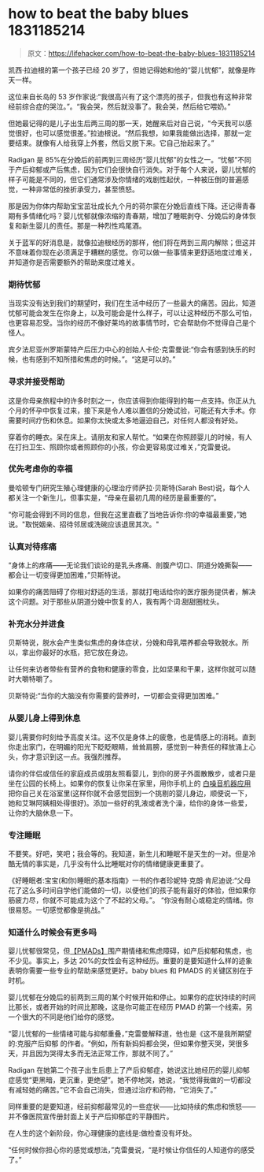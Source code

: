 # how to beat the baby blues 1831185214

> 原文：<https://lifehacker.com/how-to-beat-the-baby-blues-1831185214>

凯西·拉迪根的第一个孩子已经 20 岁了，但她记得她和他的“婴儿忧郁”，就像是昨天一样。

这位来自长岛的 53 岁作家说:“我很高兴有了这个漂亮的孩子，但我也有这种非常经前综合症的哭泣。”。“我会哭，然后就没事了。我会哭，然后给它喂奶。”



但她最记得的是儿子出生后两三周的那一天，她醒来后对自己说，“今天我可以感觉很好，也可以感觉很差。”拉迪根说。“然后我想，如果我能做出选择，那就一定要结束。就像有人给我穿上外套，然后又脱下来。它自己抬起来了。”

Radigan 是 85%在分娩后的前两到三周经历“婴儿忧郁”的女性之一。“忧郁”不同于产后抑郁或产后焦虑，因为它们会很快自行消失。对于每个人来说，婴儿忧郁的样子可能是不同的，但它们通常涉及你情绪的戏剧性起伏，一种被压倒的普遍感觉，一种非常低的挫折承受力，甚至愤怒。

那是因为你体内帮助宝宝茁壮成长九个月的荷尔蒙在分娩后直线下降。还记得青春期有多情绪化吗？婴儿忧郁就像浓缩的青春期，增加了睡眠剥夺、分娩后的身体恢复和新生婴儿的责任。那是一种烈性鸡尾酒。



关于蓝军的好消息是，就像拉迪根经历的那样，他们将在两到三周内解除；但这并不意味着你现在必须满足于糟糕的感觉。你可以做一些事情来更舒适地度过难关，并知道你是否需要额外的帮助来度过难关。

### 期待忧郁

当现实没有达到我们的期望时，我们在生活中经历了一些最大的痛苦。因此，知道忧郁可能会发生在你身上，以及可能会是什么样子，可以让这种经历不那么可怕，也更容易忍受。当你的经历不像好莱坞的故事情节时，它会帮助你不觉得自己是个怪人。

宾夕法尼亚州罗斯蒙特产后压力中心的创始人卡伦·克雷曼说:“你会有感到快乐的时候，也有感到不知所措和焦虑的时候。”。“这是可以的。”

### 寻求并接受帮助

这是你母亲旅程中的许多时刻之一，你应该得到你能得到的每一点支持。你正从九个月的怀孕中恢复过来，接下来是令人难以置信的分娩试验，可能还有大手术。你需要时间疗伤和休息。如果你太快或太多地逼迫自己，对任何人都没有好处。



穿着你的睡衣。呆在床上。请朋友和家人帮忙。“如果在你照顾婴儿的时候，有人在打扫卫生、照顾你或者照顾你的小孩，你会更容易度过难关，”克雷曼说。

### 优先考虑你的幸福

曼哈顿专门研究生殖心理健康的心理治疗师萨拉·贝斯特(Sarah Best)说，每个人都关注一个新生儿，但事实是，“母亲在最初几周的经历是最重要的”。

“你可能会得到不同的信息，但我在这里直截了当地告诉你:你的幸福最重要，”她说。"取悦姻亲、招待邻居或洗碗应该退居其次。"

### 认真对待疼痛

“身体上的疼痛——无论我们谈论的是乳头疼痛、剖腹产切口、阴道分娩撕裂——都会让一切变得更加困难，”贝斯特说。



如果你的痛苦阻碍了你相对舒适的生活，那就打电话给你的医疗服务提供者，解决这个问题。对于那些从阴道分娩中恢复的人，我有两个词:甜甜圈枕头。

### 补充水分并进食

贝斯特说，脱水会产生类似焦虑的身体症状，分娩和母乳喂养都会导致脱水。所以，拿出你最好的水瓶，把它放在身边。

让任何来访者带些有营养的食物和健康的零食，比如坚果和干果，这样你就可以随时大嚼特嚼了。

贝斯特说:“当你的大脑没有你需要的营养时，一切都会变得更加困难。”



### 从婴儿身上得到休息

婴儿需要你时刻给予高度关注。这不仅是身体上的疲惫，也是情感上的消耗。直到你走出家门，在明媚的阳光下眨眨眼睛，耸耸肩膀，感觉到一种责任的释放涌上心头，你才意识到这一点。我强烈推荐。

请你的伴侣或信任的家庭成员或朋友照看婴儿，到你的房子外面散散步，或者只是坐在公园的长椅上。如果你的恢复让你呆在家里，用你手机上的 [白噪音机器应用](https://lifehacker.com/ambient-noise-showdown-noisli-vs-white-noise-vs-rain-1783034698) 把你自己关在浴室里(这样你就不会感觉回到一个挑剔的婴儿身边，顺便说一下，她和艾琳阿姨相处得很好)。添加一些好的乳液或者洗个澡，给你的身体一些爱，让你的大脑休息一下。

### 专注睡眠

不要笑。好吧，笑吧；我会等的。我知道，新生儿和睡眠不是天生的一对。但是冷酷无情的事实是，几乎没有什么比睡眠对你的情绪健康更重要了。

《好睡眠者:宝宝(和你)睡眠的基本指南》一书的作者珍妮特·克朗·肯尼迪说:“父母花了这么多时间自学他们能做的一切，以便他们的孩子能有最好的体验，但如果你筋疲力尽，你就不可能成为这个了不起的父母。”。 “你没有耐心或稳定的情绪。你很易怒。一切感觉都像是挑战。”



### 知道什么时候会有更多吗

婴儿忧郁很常见，但[【PMADs】](http://katerope.com/2018/08/13/when-new-motherhood-isnt-the-happiest-time-of-your-life/)围产期情绪和焦虑障碍，如产后抑郁和焦虑，也不少见。事实上，多达 20%的女性会有这种经历。重要的是要知道什么样的迹象表明你需要一些专业的帮助来感觉更好。baby blues 和 PMADS 的关键区别在于时机。

婴儿忧郁在分娩后的前两到三周的某个时候开始和停止。如果你的症状持续的时间比那长，或者开始的时间比那晚，这是你可能正在经历 PMAD 的第一个线索。另一个很大的不同是他们给你的感觉。

“婴儿忧郁的一些情绪可能与抑郁重叠，”克雷曼解释道，他也是《这不是我所期望的:克服产后抑郁 的作者。“例如，所有新妈妈都会哭，但如果你整天哭，哭很多天，并且因为哭得太多而无法正常工作，那就不同了。”



Radigan 在她第二个孩子出生后患上了产后抑郁症，她说这比她经历的婴儿抑郁症感觉“更黑暗，更沉重，更绝望”。她不停地哭，她说，“我觉得我做的一切都没有减轻她的痛苦。”它不会自己消失，但通过治疗和药物，“它消失了。”

同样重要的是要知道，经前抑郁最常见的一些症状——比如持续的焦虑和愤怒——并不像医院宣传册封面上关于产后抑郁症的平静图片。

在人生的这个新阶段，你心理健康的底线是:做检查没有坏处。



“任何时候你担心你的感觉或想法，”克雷曼说，“是时候让你信任的人知道你的感受了。”